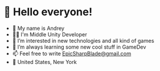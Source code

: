 # 👋 Hello everyone!
- 👨 My name is Andrey
- 👨‍💻 I'm Middle Unity Developer
- 👀 I’m interested in new technologies and all kind of games
- 🌱 I’m always learning some new cool stuff in GameDev 
- 📫 Feel free to write EpicSharpBlade@gmail.com
- 🗽 United States, New York

